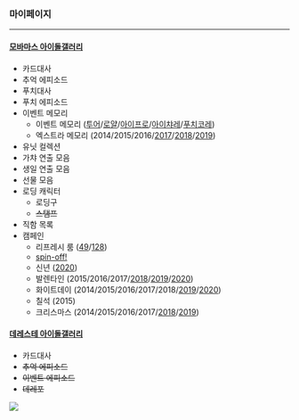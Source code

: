 ### 마이페이지
------------
#### [모바마스 아이돌갤러리](https://crow88.github.io/lab/)
- 카드대사
- 추억 에피소드
- 푸치대사
- 푸치 에피소드
- 이벤트 메모리
  - 이벤트 메모리 ([투어](https://crow88.github.io/lab/12008305/memory/detail/512/10030/)/[로얄](https://crow88.github.io/lab/12008305/memory/detail/815/10070/)/[아이프로](https://crow88.github.io/lab/12008305/memory/detail/1706/10020/)/[아이챠레](https://crow88.github.io/lab/12008305/memory/detail/1215/10090/)/[푸치코레](https://crow88.github.io/lab/12008305/memory/detail/1416/10100/))
  - 엑스트라 메모리 (2014/2015/2016/[2017](https://crow88.github.io/lab/12008305/memory/memorial/1712/normal/)/[2018](https://crow88.github.io/lab/12008305/memory/memorial/1716/normal/)/[2019](https://crow88.github.io/lab/12008305/memory/memorial/1723/))
- 유닛 컬렉션
- 가챠 연출 모음
- 생일 연출 모음
- 선물 모음
- 로딩 캐릭터
  - 로딩구
  - ~~스탬프~~
- 직함 목록
- 캠페인
  - 리프레시 룸 ([49](https://crow88.github.io/lab/12008305/refresh_room/detail/49/)/[128](https://crow88.github.io/lab/12008305/refresh_room/detail/128/))
  - [spin-off!](https://crow88.github.io/lab/12008305/campaigns/spinoff/)
  - 신년 ([2020](https://crow88.github.io/lab/12008305/campaigns/new_year/2020/))
  - 발렌타인 (2015/2016/2017/[2018](https://crow88.github.io/lab/12008305/campaigns/valentine_present/2018/)/[2019](https://crow88.github.io/lab/12008305/campaigns/valentine_present/2019/)/[2020](https://crow88.github.io/lab/12008305/campaigns/valentine_present/2020/))
  - 화이트데이 (2014/2015/2016/2017/2018/[2019](https://crow88.github.io/lab/12008305/campaigns/whiteday_present/2019/)/[2020](https://crow88.github.io/lab/12008305/campaigns/whiteday_present/2020/))
  - 칠석 (2015)
  - 크리스마스 (2014/2015/2016/2017/[2018](https://crow88.github.io/lab/12008305/campaigns/xmas/2018/1/)/[2019](https://crow88.github.io/lab/12008305/campaigns/xmas/2019/))


#### [데레스테 아이돌갤러리](https://crow88.github.io/sil/)
- 카드대사
- ~~추억 에피소드~~
- ~~이벤트 에피소드~~
- ~~데레포~~

![](https://crow88.github.io/lab/12008305/image_sp/campaign/valentine/2018/idol/26.png)

